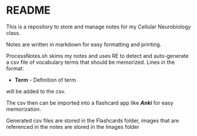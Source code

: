 # README

This is a repository to store and manage notes for my Cellular Neurobiology class.

Notes are written in markdown for easy formatting and printing.

ProcessNotes.sh skims my notes and uses RE to detect and auto-generate a csv file of vocabulary terms that should be memorized. Lines in the format:

 * **Term** - Definition of term

 will be added to the csv.

 The csv then can be imported into a flashcard app like **_Anki_** for easy memorization.

 Generated csv files are stored in the Flashcards folder, images that are referenced in the notes are stored in the Images folder

